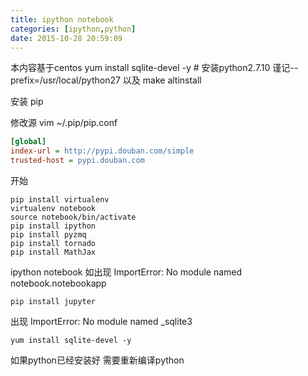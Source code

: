 ```yaml
---
title: ipython notebook
categories: [ipython,python]
date: 2015-10-28 20:59:09
---
```


本内容基于centos
yum install sqlite-devel -y # 
安装python2.7.10
谨记--prefix=/usr/local/python27 以及 make altinstall

安装 pip

修改源 vim ~/.pip/pip.conf

```ini
[global]
index-url = http://pypi.douban.com/simple
trusted-host = pypi.douban.com
```

开始
```shell
pip install virtualenv
virtualenv notebook
source notebook/bin/activate
pip install ipython
pip install pyzmq
pip install tornado
pip install MathJax
```
ipython notebook
如出现 ImportError: No module named notebook.notebookapp

```
pip install jupyter
```

出现 ImportError: No module named _sqlite3
```
yum install sqlite-devel -y
```
如果python已经安装好 需要重新编译python

